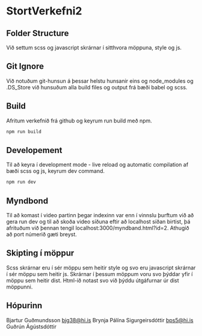 # StortVerkefni2

## Folder Structure
Við settum scss og javascript skrárnar í sitthvora möppuna, style og js.

## Git Ignore
Við notuðum git-hunsun á þessar helstu hunsanir eins og node_modules og .DS_Store við hunsuðum alla build files og output frá bæði babel og scss.

## Build
Afritum verkefnið frá github og keyrum run build með npm.
```sh
npm run build
```

## Developement
Til að keyra í development mode - live reload og automatic compilation af bæði scss og js, keyrum dev command.
```sh
npm run dev
```

## Myndbond
Til að komast í video partinn þegar indexinn var enn í vinnslu þurftum við að gera run dev og til að skoða video síðuna eftir að localhost síðan birtist, þá afrituðum við þennan tengil localhost:3000/myndband.html?id=2. Athugið að port númerið gæti breyst.

## Skipting í möppur
Scss skrárnar eru í sér möppu sem heitir style og svo eru javascript skrárnar í sér möppu sem heitir js. Skrárnar í þessum möppum voru svo þýddar yfir í möppu sem heitir dist. Html-ið notast svo við þýddu útgáfurnar úr dist möppunni.

## Hópurinn
Bjartur Guðmundsson                 bjg38@hi.is
Brynja Pálína Sigurgeirsdóttir      bps5@hi.is
Guðrún Ágústsdóttir
